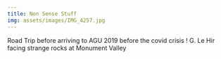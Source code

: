 ```yaml
---
title: Non Sense Stuff 
img: assets/images/IMG_4257.jpg
---
```

Road Trip before arriving to AGU 2019 before the covid crisis ! G. Le Hir facing strange rocks at Monument Valley
